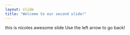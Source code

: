 ```yaml
---
layout: slide
title: "Welcome to our second slide!"
---
```

this is nicoles awesome slide
Use the left arrow to go back!